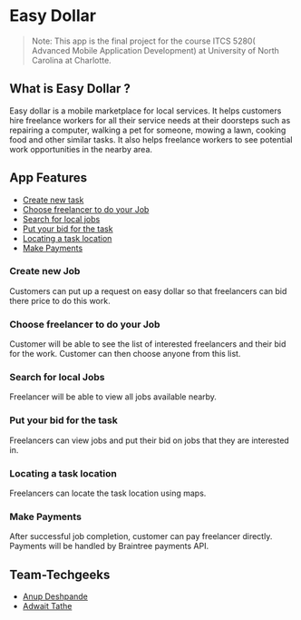 # Easy Dollar

> Note: This app is the final project for the course ITCS 5280( Advanced Mobile Application Development) at University of North Carolina at Charlotte.

## What is Easy Dollar ?
Easy dollar is a mobile marketplace for local services. 
It helps customers hire freelance workers for all their service needs at their doorsteps such as repairing a computer, walking a pet for someone, mowing a lawn, cooking food and other similar tasks.
It also helps freelance workers to see potential work opportunities in the nearby area.

## App Features
* [Create new task](#create-new-task)
* [Choose freelancer to do your Job](#Choose-freelancer-to-do-your-job)
* [Search for local jobs](#search-for-local-jobs)
* [Put your bid for the task](#put-your-bid-for-the-task)
* [Locating a task location](#locating-a-task-location)
* [Make Payments](#make-payments)


### Create new Job
Customers can put up a request on easy dollar so that freelancers can bid there price to do this work.

### Choose freelancer to do your Job
Customer will be able to see the list of interested freelancers and their bid for the work.
Customer can then choose anyone from this list.

### Search for local Jobs
Freelancer will be able to view all jobs available nearby.

### Put your bid for the task
Freelancers can view jobs and put their bid on jobs that they are interested in.

### Locating a task location
Freelancers can locate the task location using maps.

### Make Payments
After successful job completion, customer can pay freelancer directly.
Payments will be handled by Braintree payments API.

## Team-Techgeeks
* [Anup Deshpande](https://github.com/anup-deshpande)
* [Adwait Tathe](https://github.com/adwaittathe)



